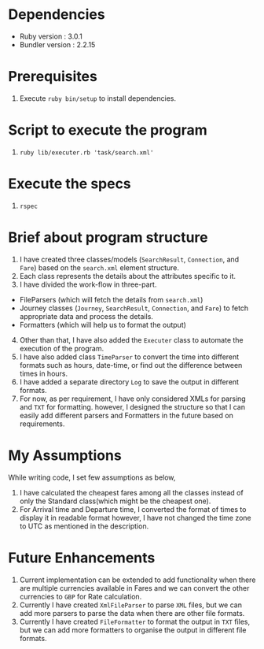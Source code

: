 # Dependencies
* Ruby version : 3.0.1
* Bundler version : 2.2.15

# Prerequisites
1. Execute `ruby bin/setup` to install dependencies.

# Script to execute the program
1. `ruby lib/executer.rb 'task/search.xml'`

# Execute the specs
1. `rspec`

# Brief about program structure
1. I have created three classes/models (`SearchResult`, `Connection`, and `Fare`) based on the `search.xml` element structure.
2. Each class represents the details about the attributes specific to it.
3. I have divided the work-flow in three-part.
* FileParsers (which will fetch the details from `search.xml`)
* Journey classes (`Journey`, `SearchResult`, `Connection`, and `Fare`) to fetch appropriate data and process the details.
* Formatters (which will help us to format the output)
4. Other than that, I have also added the `Executer` class to automate the execution of the program.
5. I have also added class `TimeParser` to convert the time into different formats such as hours, date-time, or find out the difference between times in hours.
6. I have added a separate directory `Log` to save the output in different formats.
7. For now, as per requirement, I have only considered XMLs for parsing and `TXT` for formatting. however, I designed the structure so that I can easily add different parsers and Formatters in the future based on requirements.

# My Assumptions
While writing code, I set few assumptions as below,
1. I have calculated the cheapest fares among all the classes instead of only the Standard class(which might be the cheapest one).
2. For Arrival time and Departure time, I converted the format of times to display it in readable format however, I have not changed the time zone to UTC as mentioned in the description.

# Future Enhancements
1. Current implementation can be extended to add functionality when there are multiple currencies available in Fares and we can convert the other currencies to `GBP` for Rate calculation.
2. Currently I have created `XmlFileParser` to parse `XML` files, but we can add more parsers to parse the data when there are other file formats.
3. Currently I have created `FileFormatter` to format the output in `TXT` files, but we can add more formatters to organise the output in different file formats.
